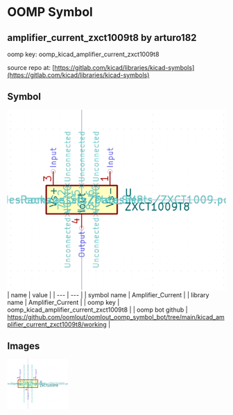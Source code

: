 # OOMP Symbol  
## amplifier_current_zxct1009t8  by arturo182  
  
oomp key: oomp_kicad_amplifier_current_zxct1009t8  
  
source repo at: [https://gitlab.com/kicad/libraries/kicad-symbols](https://gitlab.com/kicad/libraries/kicad-symbols)  
## Symbol  
  
[![working.png](working_600.png)](working.png)  
| name | value | 
| --- | --- | 
| symbol name | Amplifier_Current | 
| library name | Amplifier_Current | 
| oomp key | oomp_kicad_amplifier_current_zxct1009t8 | 
| oomp bot github | https://github.com/oomlout/oomlout_oomp_symbol_bot/tree/main/kicad_amplifier_current_zxct1009t8/working | 
## Images  
  
[![working.png](working_140.png)](working.png)  
